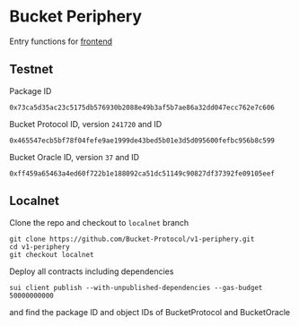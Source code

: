 # Bucket Periphery
Entry functions for [frontend](https://bucketprotocol.io/)

## Testnet
Package ID
```
0x73ca5d35ac23c5175db576930b2088e49b3af5b7ae86a32dd047ecc762e7c606
```
Bucket Protocol ID,  version `241720` and ID
```
0x465547ecb5bf78f04fefe9ae1999de43bed5b01e3d5d095600fefbc956b8c599
```
Bucket Oracle ID,  version `37` and ID
```
0xff459a65463a4ed60f722b1e188092ca51dc51149c90827df37392fe09105eef
```

## Localnet
Clone the repo and checkout to `localnet` branch
```
git clone https://github.com/Bucket-Protocol/v1-periphery.git
cd v1-periphery
git checkout localnet
```
Deploy all contracts including dependencies
```
sui client publish --with-unpublished-dependencies --gas-budget 50000000000
```
and find the package ID and object IDs of BucketProtocol and BucketOracle

